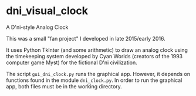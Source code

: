 # dni_visual_clock
A D'ni-style Analog Clock

This was a small "fan project" I developed in late 2015/early 2016.

It uses Python TkInter (and some arithmetic) to draw an analog clock
using the timekeeping system developed by Cyan Worlds (creators of the
1993 computer game Myst) for the fictional D'ni civilization.

The script ``gui_dni_clock.py`` runs the graphical app. However, it
depends on functions found in the module ``dni_clock.py``. In order to
run the graphical app, both files must be in the working directory.
